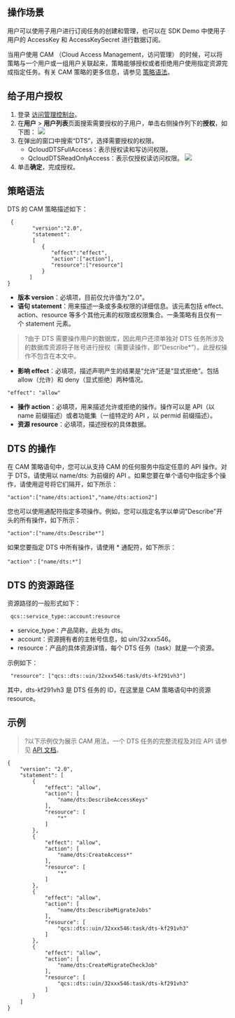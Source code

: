 ## 操作场景 
用户可以使用子用户进行订阅任务的创建和管理，也可以在 SDK Demo 中使用子用户的 AccessKey 和 AccessKeySecret 进行数据订阅。 

当用户使用 CAM  （Cloud Access Management，访问管理） 的时候，可以将策略与一个用户或一组用户关联起来，策略能够授权或者拒绝用户使用指定资源完成指定任务。有关 CAM 策略的更多信息，请参见 [策略语法](https://cloud.tencent.com/document/product/598/10603)。 

## 给子用户授权
1. 登录 [访问管理控制台](https://console.cloud.tencent.com/cam)。
2. 在**用户** > **用户列表**页面搜索需要授权的子用户，单击右侧操作列下的**授权**，如下图：
    ![](https://main.qcloudimg.com/raw/0e282f57a0b3a4e21a7265cef73ea093.png)
3. 在弹出的窗口中搜索“DTS”，选择需要授权的权限。
    - QcloudDTSFullAccess：表示授权读和写访问权限。
    - QcloudDTSReadOnlyAccess：表示仅授权读访问权限。
![](https://main.qcloudimg.com/raw/d5ef07626438321d7b2f99c9e00e377e.png)
4. 单击**确定**，完成授权。

## 策略语法
DTS 的 CAM 策略描述如下：
```
 {     
        "version":"2.0", 
        "statement": 
        [ 
           { 
              "effect":"effect", 
              "action":["action"], 
              "resource":["resource"]
           } 
       ] 
} 
```

- **版本 version**：必填项，目前仅允许值为"2.0"。
- **语句 statement**：用来描述一条或多条权限的详细信息。该元素包括 effect、action、resource 等多个其他元素的权限或权限集合。一条策略有且仅有一个 statement 元素。
>?由于 DTS 需要操作用户的数据库，因此用户还须单独对 DTS 任务所涉及的数据库资源将子账号进行授权（需要读操作，即“Describe\*”）。此授权操作不包含在本文中。
- **影响 effect**：必填项，描述声明产生的结果是“允许”还是“显式拒绝”。包括 allow（允许）和 deny（显式拒绝）两种情况。
```
"effect": "allow"
```
- **操作 action**：必填项，用来描述允许或拒绝的操作。操作可以是 API（以 name 前缀描述）或者功能集（一组特定的 API ，以 permid 前缀描述）。
- **资源 resource**：必填项，描述授权的具体数据。

## DTS 的操作
在 CAM 策略语句中，您可以从支持 CAM 的任何服务中指定任意的 API 操作。对于 DTS，请使用以 name/dts: 为前缀的 API 。如果您要在单个语句中指定多个操作，请使用逗号将它们隔开，如下所示：
```
"action":["name/dts:action1","name/dts:action2"]
```

您也可以使用通配符指定多项操作。例如，您可以指定名字以单词"Describe"开头的所有操作，如下所示：
```
"action":["name/dts:Describe*"]
```

如果您要指定 DTS 中所有操作，请使用 * 通配符，如下所示：
```
"action"：["name/dts:*"]
```

## DTS 的资源路径
资源路径的一般形式如下：
```
 qcs::service_type::account:resource
```
- service_type：产品简称，此处为 dts。
- account：资源拥有者的主帐号信息，如 uin/32xxx546。
- resource：产品的具体资源详情，每个 DTS 任务（task）就是一个资源。

示例如下：
```
 "resource": ["qcs::dts::uin/32xxx546:task/dts-kf291vh3"]
```
其中，dts-kf291vh3 是 DTS 任务的 ID，在这里是 CAM 策略语句中的资源 resource。

## 示例
>?以下示例仅为展示 CAM 用法，一个 DTS 任务的完整流程及对应 API 请参见 [API 文档]( https://cloud.tencent.com/document/product/571/18135)。

```
{
    "version": "2.0",
    "statement": [
        {
            "effect": "allow",
            "action": [
                "name/dts:DescribeAccessKeys"
            ],
            "resource": [
                "*"
            ]
        },
        {
            "effect": "allow",
            "action": [
                "name/dts:CreateAccess*"
            ],
            "resource": [
                "*"
            ]
        },
        {
            "effect": "allow",
            "action": [
                "name/dts:DescribeMigrateJobs"
            ],
            "resource": [
                "qcs::dts::uin/32xxx546:task/dts-kf291vh3"
            ]
        },
        {
            "effect": "allow",
            "action": [
                "name/dts:CreateMigrateCheckJob"
            ],
            "resource": [
                "qcs::dts::uin/32xxx546:task/dts-kf291vh3"
            ]
        }
    ]
}
```

